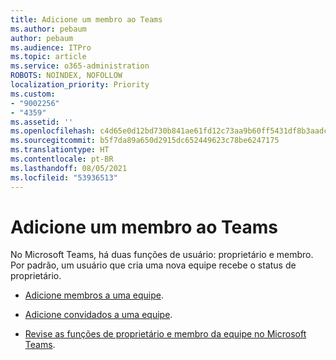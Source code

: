 ```yaml
---
title: Adicione um membro ao Teams
ms.author: pebaum
author: pebaum
ms.audience: ITPro
ms.topic: article
ms.service: o365-administration
ROBOTS: NOINDEX, NOFOLLOW
localization_priority: Priority
ms.custom:
- "9002256"
- "4359"
ms.assetid: ''
ms.openlocfilehash: c4d65e0d12bd730b841ae61fd12c73aa9b60ff5431df8b3aadc9c5cead6d71f6
ms.sourcegitcommit: b5f7da89a650d2915dc652449623c78be6247175
ms.translationtype: HT
ms.contentlocale: pt-BR
ms.lasthandoff: 08/05/2021
ms.locfileid: "53936513"
---
```

# <a name="add-a-member-to-teams"></a>Adicione um membro ao Teams

No Microsoft Teams, há duas funções de usuário: proprietário e membro. Por padrão, um usuário que cria uma nova equipe recebe o status de proprietário.

- [Adicione membros a uma equipe](https://support.office.com/article/add-members-to-a-team-in-teams-aff2249d-b456-4bc3-81e7-52327b6b38e9).

- [Adicione convidados a uma equipe](https://support.office.com/article/Add-guests-to-a-team-in-Teams-fccb4fa6-f864-4508-bdde-256e7384a14f).

- [Revise as funções de proprietário e membro da equipe no Microsoft Teams](https://docs.microsoft.com/microsoftteams/assign-roles-permissions).
